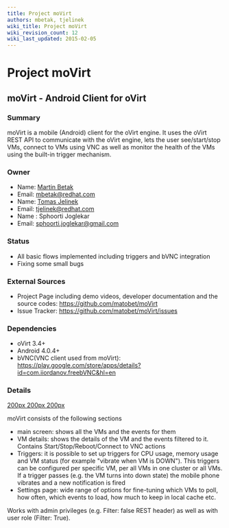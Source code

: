 ```yaml
---
title: Project moVirt
authors: mbetak, tjelinek
wiki_title: Project moVirt
wiki_revision_count: 12
wiki_last_updated: 2015-02-05
---
```


# Project moVirt

## moVirt - Android Client for oVirt

### Summary

moVirt is a mobile (Android) client for the oVirt engine. It uses the oVirt REST API to communicate with the oVirt engine, lets the user see/start/stop VMs, connect to VMs using VNC as well as monitor the health of the VMs using the built-in trigger mechanism.

### Owner

*   Name: [Martin Betak](User:mbetak)
*   Email: <mbetak@redhat.com>
*   Name: [Tomas Jelinek](User:TJelinek)
*   Email: <tjelinek@redhat.com>
*   Name : Sphoorti Joglekar
*   Email: <sphoorti.joglekar@gmail.com>

### Status

*   All basic flows implemented including triggers and bVNC integration
*   Fixing some small bugs

### External Sources

*   Project Page including demo videos, developer documentation and the source codes: <https://github.com/matobet/moVirt>
*   Issue Tracker: <https://github.com/matobet/moVirt/issues>

### Dependencies

*   oVirt 3.4+
*   Android 4.0.4+
*   bVNC(VNC client used from moVirt): <https://play.google.com/store/apps/details?id=com.iiordanov.freebVNC&hl=en>

### Details

[200px ](File:ReallyMainScreen.png) [200px ](File:DetailScreen.png) [200px ](File:EditTrigger.png)

moVirt consists of the following sections

*   main screen: shows all the VMs and the events for them
*   VM details: shows the details of the VM and the events filtered to it. Contains Start/Stop/Reboot/Connect to VNC actions
*   Triggers: it is possible to set up triggers for CPU usage, memory usage and VM status (for example "vibrate when VM is DOWN"). This triggers can be configured per specific VM, per all VMs in one cluster or all VMs. If a trigger passes (e.g. the VM turns into down state) the mobile phone vibrates and a new notification is fired
*   Settings page: wide range of options for fine-tuning which VMs to poll, how often, which events to load, how much to keep in local cache etc.

Works with admin privileges (e.g. Filter: false REST header) as well as with user role (Filter: True).
